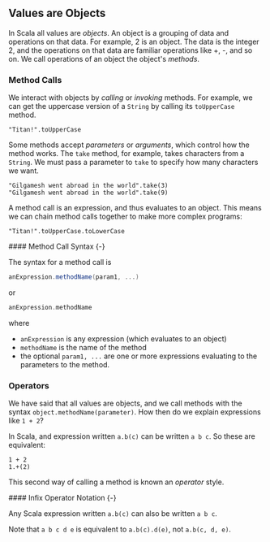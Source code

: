 ## Values are Objects

In Scala all values are *objects*. An object is a grouping of data and operations on that data. For example, 2 is an object. The data is the integer 2, and the operations on that data are familiar operations like +, -, and so on. We call operations of an object the object's *methods*. 

### Method Calls

We interact with objects by *calling* or *invoking* methods. For example, we can get the uppercase version of a `String` by calling its `toUpperCase` method.

```tut:book
"Titan!".toUpperCase
```

Some methods accept *parameters* or *arguments*, which control how the method works. The `take` method, for example, takes characters from a `String`. We must pass a parameter to `take` to specify how many characters we want.

```tut:book
"Gilgamesh went abroad in the world".take(3)
"Gilgamesh went abroad in the world".take(9)
```

A method call is an expression, and thus evaluates to an object. This means we can chain method calls together to make more complex programs:

```tut:book
"Titan!".toUpperCase.toLowerCase
```

<div class="callout callout-info">
#### Method Call Syntax {-}

The syntax for a method call is

~~~ scala
anExpression.methodName(param1, ...)
~~~

or

~~~ scala
anExpression.methodName
~~~

where

- `anExpression` is any expression (which evaluates to an object)
- `methodName` is the name of the method
- the optional `param1, ...` are one or more expressions evaluating to the parameters to the method.
</div>


### Operators

We have said that all values are objects, and we call methods with the syntax `object.methodName(parameter)`. How then do we explain expressions like `1 + 2`?

In Scala, and expression written `a.b(c)` can be written `a b c`. So these are equivalent:

```tut:book
1 + 2
1.+(2)
```

This second way of calling a method is known an *operator* style.

<div class="callout callout-info">
#### Infix Operator Notation {-}

Any Scala expression written `a.b(c)` can also be written `a b c`.

Note that `a b c d e` is equivalent to `a.b(c).d(e)`, not `a.b(c, d, e)`.
</div>
